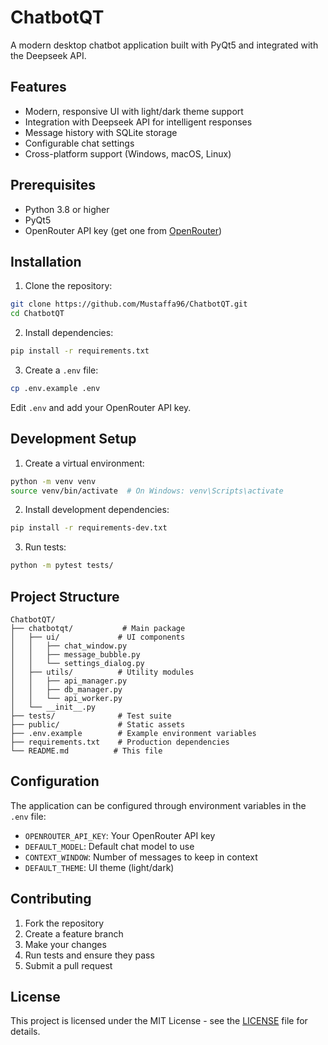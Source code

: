 # ChatbotQT

A modern desktop chatbot application built with PyQt5 and integrated with the Deepseek API.

## Features

- Modern, responsive UI with light/dark theme support
- Integration with Deepseek API for intelligent responses
- Message history with SQLite storage
- Configurable chat settings
- Cross-platform support (Windows, macOS, Linux)

## Prerequisites

- Python 3.8 or higher
- PyQt5
- OpenRouter API key (get one from [OpenRouter](https://openrouter.ai/keys))

## Installation

1. Clone the repository:
```bash
git clone https://github.com/Mustaffa96/ChatbotQT.git
cd ChatbotQT
```

2. Install dependencies:
```bash
pip install -r requirements.txt
```

3. Create a `.env` file:
```bash
cp .env.example .env
```
Edit `.env` and add your OpenRouter API key.

## Development Setup

1. Create a virtual environment:
```bash
python -m venv venv
source venv/bin/activate  # On Windows: venv\Scripts\activate
```

2. Install development dependencies:
```bash
pip install -r requirements-dev.txt
```

3. Run tests:
```bash
python -m pytest tests/
```

## Project Structure

```
ChatbotQT/
├── chatbotqt/           # Main package
│   ├── ui/             # UI components
│   │   ├── chat_window.py
│   │   ├── message_bubble.py
│   │   └── settings_dialog.py
│   ├── utils/          # Utility modules
│   │   ├── api_manager.py
│   │   ├── db_manager.py
│   │   └── api_worker.py
│   └── __init__.py
├── tests/              # Test suite
├── public/             # Static assets
├── .env.example        # Example environment variables
├── requirements.txt    # Production dependencies
└── README.md          # This file
```

## Configuration

The application can be configured through environment variables in the `.env` file:

- `OPENROUTER_API_KEY`: Your OpenRouter API key
- `DEFAULT_MODEL`: Default chat model to use
- `CONTEXT_WINDOW`: Number of messages to keep in context
- `DEFAULT_THEME`: UI theme (light/dark)

## Contributing

1. Fork the repository
2. Create a feature branch
3. Make your changes
4. Run tests and ensure they pass
5. Submit a pull request

## License

This project is licensed under the MIT License - see the [LICENSE](LICENSE) file for details.
